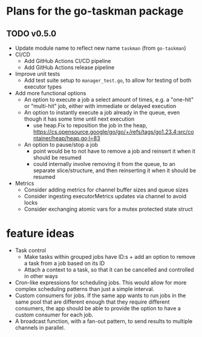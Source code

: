 # Plans for the go-taskman package

## TODO v0.5.0

- Update module name to reflect new name `taskman` (from `go-taskman`)
- CI/CD
  - Add GitHub Actions CI/CD pipeline
  - Add GitHub Actions release pipeline
- Improve unit tests
  - Add test suite setup to `manager_test.go`, to allow for testing of both executor types
- Add more functional options
  - An option to execute a job a select amount of times, e.g. a "one-hit" or "multi-hit" job, either with immediate or delayed execution
  - An option to instantly execute a job already in the queue, even though it has some time until next execution
    - use heap.Fix to reposition the job in the heap, https://cs.opensource.google/go/go/+/refs/tags/go1.23.4:src/container/heap/heap.go;l=83
  - An option to pause/stop a job
    - point would be to not have to remove a job and reinsert it when it should be resumed
    - could internally involve removing it from the queue, to an separate slice/structure, and then reinserting it when it should be resumed
- Metrics
  - Consider adding metrics for channel buffer sizes and queue sizes
  - Consider ingesting executorMetrics updates via channel to avoid locks
  - Consider exchanging atomic vars for a mutex protected state struct

# feature ideas

- Task control
  - Make tasks within grouped jobs have ID:s + add an option to remove a task from a job based on its ID
  - Attach a context to a task, so that it can be cancelled and controlled in other ways
- Cron-like expressions for scheduling jobs. This would allow for more complex scheduling patterns than just a simple interval.
- Custom consumers for jobs. If the same app wants to run jobs in the same pool that are different enough that they require different consumers, the app should be able to provide the option to have a custom consumer for each job.
- A broadcast function, with a fan-out pattern, to send results to multiple channels in parallel.
